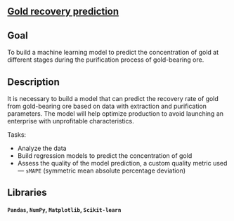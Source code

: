 ## [Gold recovery prediction](https://github.com/irinaarm/Data_Science_Yandex/blob/main/08_gold_recovery_prediction/gold_recovery_eng.ipynb)

## Goal

To build a machine learning model to predict the concentration of gold at different stages during the purification process of gold-bearing ore.

## Description

It is necessary to build a model that can predict the recovery rate of gold from gold-bearing ore based on data with extraction and purification parameters. The model will help optimize production to avoid launching an enterprise with unprofitable characteristics.


Tasks:

- Analyze the data
- Build regression models to predict the concentration of gold
- Assess the quality of the model prediction, a custom quality metric used — `sMAPE` (symmetric mean absolute percentage deviation)

## Libraries

**`Pandas`,
`NumPy`,
`Matplotlib`,
`Scikit-learn`**
